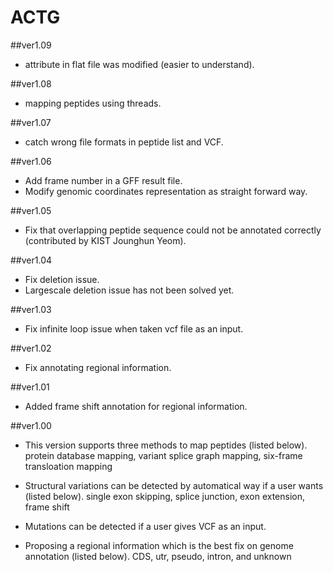 # ACTG

##ver1.09
- attribute in flat file was modified (easier to understand).

##ver1.08
- mapping peptides using threads.

##ver1.07
- catch wrong file formats in peptide list and VCF.

##ver1.06
- Add frame number in a GFF result file.
- Modify genomic coordinates representation as straight forward way.

##ver1.05
- Fix that overlapping peptide sequence could not be annotated correctly (contributed by KIST Jounghun Yeom).

##ver1.04
- Fix deletion issue.
- Largescale deletion issue has not been solved yet.

##ver1.03
- Fix infinite loop issue when taken vcf file as an input.

##ver1.02
- Fix annotating regional information.

##ver1.01
- Added frame shift annotation for regional information.

##ver1.00
- This version supports three methods to map peptides (listed below).
  protein database mapping, variant splice graph mapping, six-frame transloation mapping

- Structural variations can be detected by automatical way if a user wants (listed below).
  single exon skipping, splice junction, exon extension, frame shift

- Mutations can be detected if a user gives VCF as an input.

- Proposing a regional information which is the best fix on genome annotation (listed below).
  CDS, utr, pseudo, intron, and unknown
